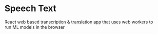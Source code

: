 # Speech Text
 React web based transcription & translation app that uses web workers to run ML models in the browser
